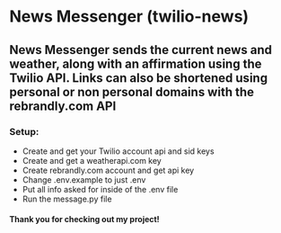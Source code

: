 # News Messenger (twilio-news)
## News Messenger sends the current news and weather, along with an affirmation using the Twilio API. Links can also be shortened using personal or non personal domains with the rebrandly.com API

### Setup:

- Create and get your Twilio account api and sid keys
- Create and get a weatherapi.com key
- Create rebrandly.com account and get api key
- Change .env.example to just .env
- Put all info asked for inside of the .env file
- Run the message.py file

#### Thank you for checking out my project!
